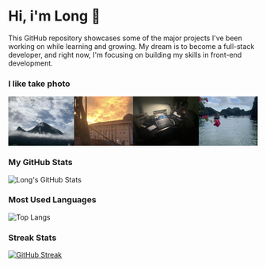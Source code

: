 # Hi, i'm Long 👋

This GitHub repository showcases some of the major projects I've been working on while learning and growing. My dream is to become a full-stack developer, and right now, I'm focusing on building my skills in front-end development.

### I like take photo
<div align="center">
  <div style="display: flex; justify-content: space-between;">
    <img src="./Image/scene1.jpg" alt="Scene 1" width="200px" height="100px" style="object-fit: cover;"/>
    <img src="./Image/scene2.jpg" alt="Scene 2" width="200px" height="100px" style="object-fit: cover;"/>
    <img src="./Image/scene3.jpg" alt="Scene 3" width="200px" height="100px" style="object-fit: cover;"/>
    <img src="./Image/scene4.jpg" alt="Scene 4" width="200px" height="100px" style="object-fit: cover;"/>
  </div>
</div>

### My GitHub Stats
  ![Long's GitHub Stats](https://github-readme-stats.vercel.app/api?username=m4l0n6&show_icons=true&theme=blue-navy)
  
  ### Most Used Languages
  ![Top Langs](https://github-readme-stats.vercel.app/api/top-langs/?username=m4l0n6&layout=compact)
  
### Streak Stats
  [![GitHub Streak](http://github-readme-streak-stats.herokuapp.com?user=m4l0n6&theme=blue-navy&hide_border=true&locale=en&date_format=j%2Fn%5B%2FY%5D)](https://git.io/streak-stats)


